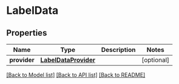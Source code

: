 # LabelData

## Properties
Name | Type | Description | Notes
------------ | ------------- | ------------- | -------------
**provider** | [**LabelDataProvider**](LabelDataProvider.md) |  | [optional] 

[[Back to Model list]](../README.md#documentation-for-models) [[Back to API list]](../README.md#documentation-for-api-endpoints) [[Back to README]](../README.md)

